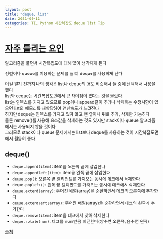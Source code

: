 ```yaml
---
layout: post
title: "deque, list"
date: 2021-09-12
categories: TIL Python 시간복잡도 deque list Tip
---
```


# [자주 틀리는 요인](https://www.acmicpc.net/blog/view/70)

알고리즘을 풀면서 시간복잡도에 대해 많이 생각하게 된다

정렬이나 queue를 이용하는 문제를 풀 떄 deque를 사용하게 된다

이걸 알기 전까지 나의 생각은 list나 deque의 용도 비슷해서 둘 중에 선택해서 사용을 했다  
list와 deque는 시간복잡도면에서 큰 차이점이 있다는 것을 몰랐다  
list는 인덱스를 가지고 있으므로 pop이나 append같이 추가나 삭제하는 수정사항이 있으면 list의 메모리를 재할당하여 연산속도가 느려진다  
하지만 deque는 인덱스를 가지고 있지 않고 맨 앞이나 뒤로 추가, 삭제만 가능하다  
물론 remove()를 사용해 요소값을 삭제하는 것도 있지만 stack이나 queue 알고리즘에서는 사용되지 않을 것이다  
그러므로 stack이나 queue 문제에서는 list보다 deque를 사용하는 것이 시간복잡도면에서 월등히 좋다

## deque()

- `deque.append(item)`: item을 오른쪽 끝에 삽입한다
- `deque.appendleft(item)`: item을 왼쪽 끝에 삽입한다
- `deque.pop()`: 오른쪽 끝 엘리먼트를 가져오는 동시에 데크에서 삭제한다
- `deque.popleft()`: 왼쪽 끝 엘리먼트를 가져오는 동시에 데크에서 삭제한다
- `deque.extend(array)`: 주어진 배열(array)을 순환하면서 데크의 오른쪽에 추가한다
- `deque.extendleft(array)`: 주어진 배열(array)을 순환하면서 데크의 왼쪽에 추가한다
- `deque.remove(item)`: item을 데크에서 찾아 삭제한다
- `deque.rotate(num)`: 데크를 num만큼 회전한다(양수면 오른쪽, 음수면 왼쪽)

[출처](https://leonkong.cc/posts/python-deque.html)
